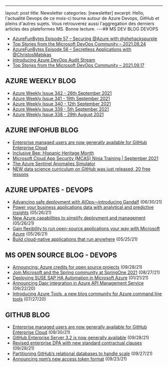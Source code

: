 ---
layout: post
title: Newsletter 
categories: [newsletter]
excerpt: Hello, l'actualité Devops de ce mois-ci tourne autour de Azure Devops, GitHub et pleins d'autres sujets. Vous retrouverez aussi l'aggregation des derniers articles des plateformes MS. Bonne lecture.
---## MS DEV BLOG DEVOPS 

<!-- DEVBLOGDEVOPS:START -->
- [AzureFunBytes Episode 57 – Securing @Azure with @shehackspurple](https://devblogs.microsoft.com/devops/azurefunbytes-episode-57-securing-azure-with-shehackspurple/)
- [Top Stories from the Microsoft DevOps Community – 2021.09.24](https://devblogs.microsoft.com/devops/top-stories-from-the-microsoft-devops-community-2021-09-24/)
- [AzureFunBytes Episode 56 – Secretless Applications with @ChristosMatskas](https://devblogs.microsoft.com/devops/azurefunbytes-episode-56-secretless-applications-with-christosmatskas/)
- [Introducing Azure DevOps Audit Stream](https://devblogs.microsoft.com/devops/introducing-azure-devops-audit-stream/)
- [Top Stories from the Microsoft DevOps Community – 2021.09.17](https://devblogs.microsoft.com/devops/top-stories-from-the-microsoft-devops-community-2021-09-17/)
<!-- DEVBLOGDEVOPS:END -->


## AZURE WEEKLY BLOG

<!-- AZUREWEEKLY:START -->
- [Azure Weekly Issue 342 - 26th September 2021](https://azureweekly.info/issue-342.html)
- [Azure Weekly Issue 341 - 19th September 2021](https://azureweekly.info/issue-341.html)
- [Azure Weekly Issue 340 - 12th September 2021](https://azureweekly.info/issue-340.html)
- [Azure Weekly Issue 339 - 5th September 2021](https://azureweekly.info/issue-339.html)
- [Azure Weekly Issue 338 - 29th August 2021](https://azureweekly.info/issue-338.html)
<!-- AZUREWEEKLY:END -->

## AZURE INFOHUB BLOG 

<!-- AZUREINFOHUB:START -->
- [Enterprise managed users are now generally available for GitHub Enterprise Cloud](https://github.blog/2021-09-30-enterprise-managed-users-generally-available-github-enterprise-cloud/)
- [Inclusive Bee: Hispanic Heritage Month](https://techcommunity.microsoft.com/t5/microsoft-mvp-award-program-blog/inclusive-bee-hispanic-heritage-month/ba-p/2800227)
- [Microsoft Cloud App Security (MCAS) Ninja Training | September 2021](https://techcommunity.microsoft.com/t5/security-compliance-and-identity/microsoft-cloud-app-security-mcas-ninja-training-september-2021/ba-p/2751518)
- [The Azure Sentinel Anomalies Simulator](https://techcommunity.microsoft.com/t5/azure-sentinel/the-azure-sentinel-anomalies-simulator/ba-p/2738393)
- [NEW data science curriculum on GitHub was just released, 20 free lessons](https://techcommunity.microsoft.com/t5/azure-developer-community-blog/new-data-science-curriculum-on-github-was-just-released-20-free/ba-p/2797143)
<!-- AZUREINFOHUB:END -->


## AZURE UPDATES - DEVOPS 

<!-- AZUREUPDATES:START -->

 - [Advancing safe deployment with AIOps—introducing Gandalf](https://azure.microsoft.com/blog/advancing-safe-deployment-with-aiops-introducing-gandalf/) (06/30/21)
 - [Power your business applications data with analytical and predictive insights](https://azure.microsoft.com/blog/power-your-business-applications-data-with-analytical-and-predictive-insights/) (05/26/21)
 - [New Azure capabilities to simplify deployment and management](https://azure.microsoft.com/blog/new-azure-capabilities-to-simplify-deployment-and-management/) (05/26/21)
 - [Gain flexibility to run open-source applications your way with Microsoft Azure](https://azure.microsoft.com/blog/gain-flexibility-to-run-open-source-applications-your-way-with-microsoft-azure/) (05/26/21)
 - [Build cloud-native applications that run anywhere](https://azure.microsoft.com/blog/build-cloudnative-applications-that-run-anywhere/) (05/25/21)
<!-- AZUREUPDATES:END -->


## MS OPEN SOURCE BLOG - DEVOPS 

<!-- MSOPENSOURCEBLOG:START -->

 - [Announcing: Azure credits for open source projects](https://cloudblogs.microsoft.com/opensource/2021/09/28/announcing-azure-credits-for-open-source-projects/) (09/28/21)
 - [Join Microsoft and the Spring community at SpringOne 2021](https://cloudblogs.microsoft.com/opensource/2021/08/27/join-microsoft-and-the-spring-community-at-springone-2021/) (08/27/21)
 - [Deploying SUSE SAP HA Automation in Microsoft Azure](https://cloudblogs.microsoft.com/opensource/2021/01/21/deploying-suse-sap-ha-automation-in-microsoft-azure/) (01/21/21)
 - [Announcing Dapr integration in Azure API Management Service](https://cloudblogs.microsoft.com/opensource/2020/09/22/announcing-dapr-integration-azure-api-management-service-apim/) (09/22/20)
 - [Introducing Azure Tools, a new blog community for Azure command line tools](https://cloudblogs.microsoft.com/opensource/2020/07/27/introducing-azure-tools-new-tech-community-blog/) (07/27/20)
<!-- MSOPENSOURCEBLOG:END -->


## GITHUB BLOG


<!-- GITHUB:START -->

 - [Enterprise managed users are now generally available for GitHub Enterprise Cloud](https://github.blog/2021-09-30-enterprise-managed-users-generally-available-github-enterprise-cloud/) (09/30/21)
 - [GitHub Enterprise Server 3.2 is now generally available](https://github.blog/2021-09-28-github-enterprise-server-3-2-generally-available/) (09/28/21)
 - [Revised enterprise DPA with new standard contractual clauses](https://github.blog/2021-09-27-revised-enterprise-dpa-new-standard-contractual-clauses/) (09/28/21)
 - [Partitioning GitHub’s relational databases to handle scale](https://github.blog/2021-09-27-partitioning-githubs-relational-databases-scale/) (09/27/21)
 - [Announcing npm’s new access token format](https://github.blog/2021-09-23-announcing-npms-new-access-token-format/) (09/23/21)
<!-- GITHUB:END -->
